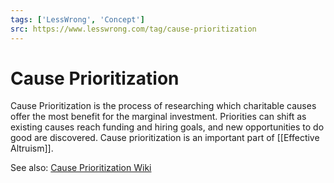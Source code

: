 ```yaml
---
tags: ['LessWrong', 'Concept']
src: https://www.lesswrong.com/tag/cause-prioritization
---
```


# Cause Prioritization
Cause Prioritization is the process of researching which charitable causes offer the most benefit for the marginal investment. Priorities can shift as existing causes reach funding and hiring goals, and new opportunities to do good are discovered. Cause prioritization is an important part of [[Effective Altruism]].

See also: [Cause Prioritization Wiki](https://causeprioritization.org/)


